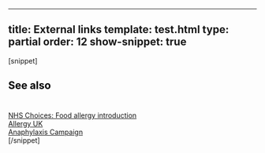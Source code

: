 ---
title: External links
template: test.html
type: partial
order: 12
show-snippet: true
------------------
[snippet]
<!--external links-->
<div class="wrapper content-- content--other-related-border">
    <div class="col-wrap content--other-related-background">
        <div class="col col--fluid-3">
            <h2 style="color: black">See also</h2>
        </div>
        <div class="col col--fluid-one-half" style="margin-top: 40px;">
            <div>
                <a href="http://www.nhs.uk/conditions/food-allergy/Pages/Intro1.aspx">NHS Choices: Food allergy
                    introduction</a>
            </div>
            <div>
                <a href="https://www.allergyuk.org/food-allergy-or-food-intolerance/food-allergy-or-food-intolerance?gclid=Cj0KEQjwmKG5BRDv4YaE5t6oqf0BEiQAwqDNfO_nh2C5y9U2ZkLz-t-EXOyfIiu93n8BkVpmFDZ946caAr5A8P8HAQ">Allergy
                    UK</a>
            </div>
            <div>
                <a href="http://www.anaphylaxis.org.uk/">Anaphylaxis Campaign</a>
            </div>
        </div>
    </div>
</div>
[/snippet]

